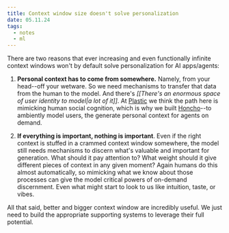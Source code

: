 ```yaml
---
title: Context window size doesn't solve personalization
date: 05.11.24
tags:
  - notes
  - ml
---
```

There are two reasons that ever increasing and even functionally infinite context windows won't by default solve personalization for AI apps/agents:

1. **Personal context has to come from somewhere.** Namely, from your head--off your wetware. So we need mechanisms to transfer that data from the human to the model. And there's *[[There's an enormous space of user identity to model|a lot of it]]*. At [Plastic](https://plasticlabs.ai) we think the path here is mimicking human social cognition, which is why we built [Honcho](https://honcho.dev)--to ambiently model users, the generate personal context for agents on demand.

2. **If everything is important, nothing is important**. Even if the right context is stuffed in a crammed context window somewhere, the model still needs mechanisms to discern what's valuable and important for generation. What should it pay attention to? What weight should it give different pieces of context in any given moment? Again humans do this almost automatically, so mimicking what we know about those processes can give the model critical powers of on-demand discernment. Even what might start to look to us like intuition, taste, or vibes.

All that said, better and bigger context window are incredibly useful. We just need to build the appropriate supporting systems to leverage their full potential.